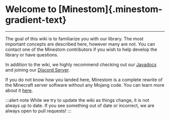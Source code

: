 <style>

  .minestom-gradient-text {
    background: linear-gradient(to right, #FF6C32, #FF76B6);
    -webkit-background-clip: text;
    color: transparent;
  }

</style>

# Welcome to [Minestom]{.minestom-gradient-text}

---

The goal of this wiki is to familiarize you with our library. The most important concepts are described here, however many are not. You can contact one of the Minestom contributors if you wish to help develop the library or have questions.

In addition to the wiki, we highly recommend checking out our [Javadocs](https://javadoc.minestom.net) and joining our [Discord Server](https://discord.com/invite/pkFRvqB).

If you do not know how you landed here, Minestom is a complete rewrite of the Minecraft server software without any Mojang code. You can learn more about it [here](https://github.com/Minestom/Minestom).

:::alert note
While we try to update the wiki as things change, it is not always up to date. If you see something out of date or incorrect, we are always open to pull requests!
:::
